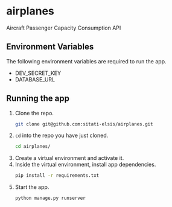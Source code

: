 # airplanes
Aircraft Passenger Capacity Consumption API

## Environment Variables
The following environment variables are required to run the app.
- DEV_SECRET_KEY
- DATABASE_URL

## Running the app

1. Clone the repo.
    ```sh
    git clone git@github.com:sitati-elsis/airplanes.git
    ```
2. `cd` into the repo you have just cloned.
    ```sh
    cd airplanes/
    ```
3. Create a virtual environment and activate it.
4. Inside the virtual environment, install app dependencies.
    ```sh
    pip install -r requirements.txt
    ```
5. Start the app.
    ```sh
    python manage.py runserver
    ```
